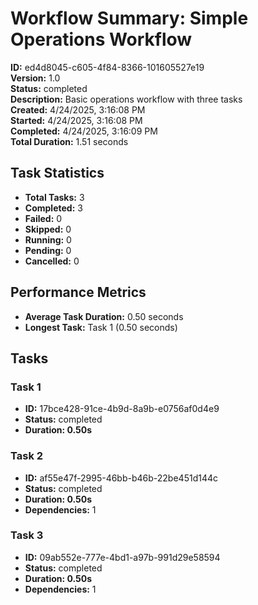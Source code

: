 # Workflow Summary: Simple Operations Workflow

**ID:** ed4d8045-c605-4f84-8366-101605527e19  
**Version:** 1.0  
**Status:** completed  
**Description:** Basic operations workflow with three tasks  
**Created:** 4/24/2025, 3:16:08 PM  
**Started:** 4/24/2025, 3:16:08 PM  
**Completed:** 4/24/2025, 3:16:09 PM  
**Total Duration:** 1.51 seconds  

## Task Statistics

- **Total Tasks:** 3
- **Completed:** 3
- **Failed:** 0
- **Skipped:** 0
- **Running:** 0
- **Pending:** 0
- **Cancelled:** 0

## Performance Metrics

- **Average Task Duration:** 0.50 seconds
- **Longest Task:** Task 1 (0.50 seconds)

## Tasks

### Task 1

- **ID:** 17bce428-91ce-4b9d-8a9b-e0756af0d4e9
- **Status:** completed
- **Duration: 0.50s**

### Task 2

- **ID:** af55e47f-2995-46bb-b46b-22be451d144c
- **Status:** completed
- **Duration: 0.50s**
- **Dependencies:** 1

### Task 3

- **ID:** 09ab552e-777e-4bd1-a97b-991d29e58594
- **Status:** completed
- **Duration: 0.50s**
- **Dependencies:** 1

